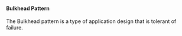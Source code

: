 #### Bulkhead Pattern 

The Bulkhead pattern is a type of application design that is tolerant of failure.